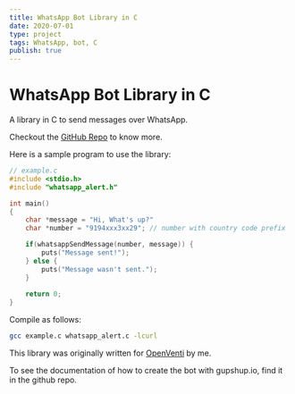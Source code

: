 ```yaml
---
title: WhatsApp Bot Library in C
date: 2020-07-01
type: project
tags: WhatsApp, bot, C
publish: true
---
```


# WhatsApp Bot Library in C

A library in C to send messages over WhatsApp.

<!-- more -->

Checkout the [GitHub Repo](https://github.com/vaibks/whatsapp-bot-c) to know more.

Here is a sample program to use the library:

```c
// example.c
#include <stdio.h>
#include "whatsapp_alert.h"

int main()
{
    char *message = "Hi, What's up?"
    char *number = "9194xxx3xx29"; // number with country code prefix

    if(whatsappSendMessage(number, message)) {
        puts("Message sent!");
    } else {
        puts("Message wasn't sent.");
    }
    
    return 0;
}
```

Compile as follows:

```bash
gcc example.c whatsapp_alert.c -lcurl
```

This library was originally written for [OpenVenti](https://gitlab.com/iotiotdotin/open-ventilator/patient-monitoring/openpmd/-/merge_requests/22) by me.

To see the documentation of how to create the bot with gupshup.io, find it in the github repo.